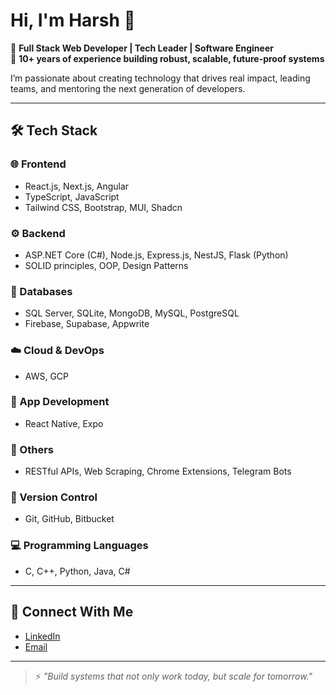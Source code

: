 # Hi, I'm Harsh 👋

🚀 **Full Stack Web Developer | Tech Leader | Software Engineer**  
💼 **10+ years of experience building robust, scalable, future-proof systems**

I’m passionate about creating technology that drives real impact, leading teams, and mentoring the next generation of developers.

---

## 🛠️ Tech Stack

### 🌐 Frontend
- React.js, Next.js, Angular
- TypeScript, JavaScript
- Tailwind CSS, Bootstrap, MUI, Shadcn

### ⚙️ Backend
- ASP.NET Core (C#), Node.js, Express.js, NestJS, Flask (Python)
- SOLID principles, OOP, Design Patterns

### 💾 Databases
- SQL Server, SQLite, MongoDB, MySQL, PostgreSQL
- Firebase, Supabase, Appwrite

### ☁️ Cloud & DevOps
- AWS, GCP

### 📱 App Development
- React Native, Expo

### 🤖 Others
- RESTful APIs, Web Scraping, Chrome Extensions, Telegram Bots

### 🔄 Version Control
- Git, GitHub, Bitbucket

### 💻 Programming Languages
- C, C++, Python, Java, C#

---

## 🤝 Connect With Me
- [LinkedIn](https://www.linkedin.com/in/harsh-kumar-77b22799/)
- [Email](mailto:harshkumardct@gmail.com)

---

> ⚡ *"Build systems that not only work today, but scale for tomorrow."*
